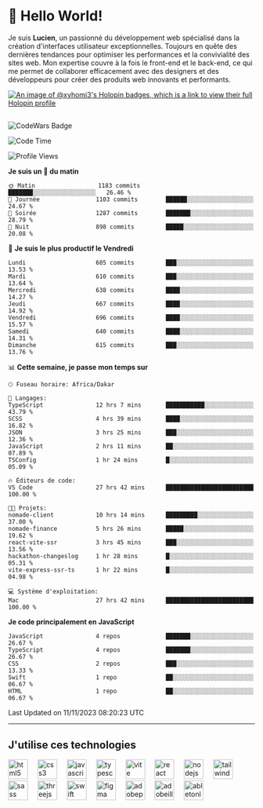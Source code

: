 # 👋 Hello World!

Je suis **Lucien**, un passionné du développement web spécialisé dans la création d'interfaces utilisateur exceptionnelles. Toujours en quête des dernières tendances pour optimiser les performances et la convivialité des sites web. Mon expertise couvre à la fois le front-end et le back-end, ce qui me permet de collaborer efficacement avec des designers et des développeurs pour créer des produits web innovants et performants.

[![An image of @xyhomi3's Holopin badges, which is a link to view their full Holopin profile](https://holopin.me/xyhomi3)](https://holopin.io/@xyhomi3)

##

![CodeWars Badge](https://www.codewars.com/users/xyhomi3/badges/small)

<!--START_SECTION:waka-->
![Code Time](http://img.shields.io/badge/Code%20Time-215%20hrs%2019%20mins-blue)

![Profile Views](http://img.shields.io/badge/Vues%20du%20profil-21-blue)

**Je suis un 🐤 du matin** 

```text
🌞 Matin                  1183 commits        ███████░░░░░░░░░░░░░░░░░░   26.46 % 
🌆 Journée                1103 commits        ██████░░░░░░░░░░░░░░░░░░░   24.67 % 
🌃 Soirée                 1287 commits        ███████░░░░░░░░░░░░░░░░░░   28.79 % 
🌙 Nuit                   898 commits         █████░░░░░░░░░░░░░░░░░░░░   20.08 % 
```
📅 **Je suis le plus productif le Vendredi** 

```text
Lundi                    605 commits         ███░░░░░░░░░░░░░░░░░░░░░░   13.53 % 
Mardi                    610 commits         ███░░░░░░░░░░░░░░░░░░░░░░   13.64 % 
Mercredi                 638 commits         ████░░░░░░░░░░░░░░░░░░░░░   14.27 % 
Jeudi                    667 commits         ████░░░░░░░░░░░░░░░░░░░░░   14.92 % 
Vendredi                 696 commits         ████░░░░░░░░░░░░░░░░░░░░░   15.57 % 
Samedi                   640 commits         ████░░░░░░░░░░░░░░░░░░░░░   14.31 % 
Dimanche                 615 commits         ███░░░░░░░░░░░░░░░░░░░░░░   13.76 % 
```


📊 **Cette semaine, je passe mon temps sur** 

```text
🕑︎ Fuseau horaire: Africa/Dakar

💬 Langages: 
TypeScript               12 hrs 7 mins       ███████████░░░░░░░░░░░░░░   43.79 % 
SCSS                     4 hrs 39 mins       ████░░░░░░░░░░░░░░░░░░░░░   16.82 % 
JSON                     3 hrs 25 mins       ███░░░░░░░░░░░░░░░░░░░░░░   12.36 % 
JavaScript               2 hrs 11 mins       ██░░░░░░░░░░░░░░░░░░░░░░░   07.89 % 
TSConfig                 1 hr 24 mins        █░░░░░░░░░░░░░░░░░░░░░░░░   05.09 % 

🔥 Éditeurs de code: 
VS Code                  27 hrs 42 mins      █████████████████████████   100.00 % 

🐱‍💻 Projets: 
nomade-client            10 hrs 14 mins      █████████░░░░░░░░░░░░░░░░   37.00 % 
nomade-finance           5 hrs 26 mins       █████░░░░░░░░░░░░░░░░░░░░   19.62 % 
react-vite-ssr           3 hrs 45 mins       ███░░░░░░░░░░░░░░░░░░░░░░   13.56 % 
hackathon-changeslog     1 hr 28 mins        █░░░░░░░░░░░░░░░░░░░░░░░░   05.31 % 
vite-express-ssr-ts      1 hr 22 mins        █░░░░░░░░░░░░░░░░░░░░░░░░   04.98 % 

💻 Système d'exploitation: 
Mac                      27 hrs 42 mins      █████████████████████████   100.00 % 
```

**Je code principalement en JavaScript** 

```text
JavaScript               4 repos             ███████░░░░░░░░░░░░░░░░░░   26.67 % 
TypeScript               4 repos             ███████░░░░░░░░░░░░░░░░░░   26.67 % 
CSS                      2 repos             ███░░░░░░░░░░░░░░░░░░░░░░   13.33 % 
Swift                    1 repo              ██░░░░░░░░░░░░░░░░░░░░░░░   06.67 % 
HTML                     1 repo              ██░░░░░░░░░░░░░░░░░░░░░░░   06.67 % 
```




 Last Updated on 11/11/2023 08:20:23 UTC
<!--END_SECTION:waka-->
---

## J'utilise ces technologies

<div align="left">
  <img src="https://skillicons.dev/icons?i=html" height="40" alt="html5 logo"  />
  <img width="12" />
  <img src="https://skillicons.dev/icons?i=css" height="40" alt="css3 logo"  />
  <img width="12" />
  <img src="https://skillicons.dev/icons?i=js" height="40" alt="javascript logo"  />
  <img width="12" />
  <img src="https://skillicons.dev/icons?i=ts" height="40" alt="typescript logo"  />
  <img width="12" />
  <img src="https://skillicons.dev/icons?i=vite" height="40" alt="vite logo"  />
  <img width="12" />
  <img src="https://skillicons.dev/icons?i=react" height="40" alt="react logo"  />
  <img width="12" />
  <img src="https://cdn.jsdelivr.net/gh/devicons/devicon/icons/nodejs/nodejs-original.svg" height="40" alt="nodejs logo"  />
  <img width="12" />
  <img src="https://skillicons.dev/icons?i=tailwind" height="40" alt="tailwindcss logo"  />
  <img width="12" />
  <img src="https://skillicons.dev/icons?i=sass" height="40" alt="sass logo"  />
  <img width="12" />
  <img src="https://skillicons.dev/icons?i=threejs" height="40" alt="threejs logo"  />
  <img width="12" />
  <img src="https://skillicons.dev/icons?i=swift" height="40" alt="swift logo"  />
  <img width="12" />
  <img src="https://skillicons.dev/icons?i=figma" height="40" alt="figma logo"  />
  <img width="12" />
  <img src="https://skillicons.dev/icons?i=ps" height="40" alt="adobephotoshop logo"  />
  <img width="12" />
  <img src="https://skillicons.dev/icons?i=ai" height="40" alt="adobeillustrator logo"  />
  <img width="12" />
  <img src="https://skillicons.dev/icons?i=ableton" height="40" alt="abletonlive logo"  />
</div>



